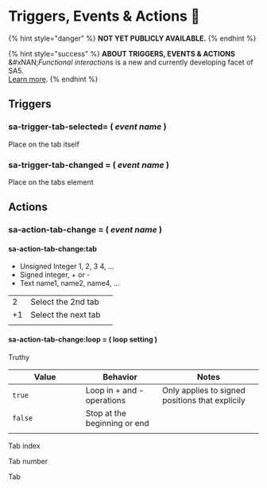 # Triggers, Events & Actions 🧪

{% hint style="danger" %}
**NOT YET PUBLICLY AVAILABLE.**&#x20;
{% endhint %}

{% hint style="success" %}
**ABOUT TRIGGERS, EVENTS & ACTIONS** \
&#xNAN;_&#x46;unctional interactions_ is a new and currently developing facet of SA5. \
[Learn more](../../overview/events/). &#x20;
{% endhint %}

## Triggers &#x20;

### sa-trigger-tab-selected= ( _event name_ )&#x20;

Place on the tab itself

### sa-trigger-tab-changed = ( _event name_ )&#x20;

Place on the tabs element&#x20;

## Actions&#x20;

### sa-action-tab-change = ( _event name_ )&#x20;

#### sa-action-tab-change:tab

* Unsigned Integer 1, 2, 3 4, ...&#x20;
* Signed integer, + or -&#x20;
* Text name1, name2, name4, ...&#x20;



|    |                     |   |
| -- | ------------------- | - |
| 2  | Select the 2nd tab  |   |
| +1 | Select the next tab |   |
|    |                     |   |

#### sa-action-tab-change:loop = ( loop setting )&#x20;

Truthy&#x20;

<table><thead><tr><th width="131.66668701171875">Value </th><th>Behavior  </th><th>Notes </th></tr></thead><tbody><tr><td><code>true</code> </td><td>Loop in + and - operations </td><td>Only applies to signed positions that explicily</td></tr><tr><td><code>false</code> </td><td>Stop at the beginning or end </td><td></td></tr><tr><td></td><td></td><td></td></tr></tbody></table>



Tab index

Tab number

Tab



